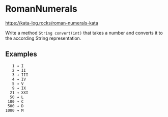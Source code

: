 # RomanNumerals

https://kata-log.rocks/roman-numerals-kata

Write a method `String convert(int)` that takes a number and converts it to the according String representation.

## Examples

```
   1 ➔ I
   2 ➔ II
   3 ➔ III
   4 ➔ IV
   5 ➔ V
   9 ➔ IX
  21 ➔ XXI
  50 ➔ L
 100 ➔ C
 500 ➔ D
1000 ➔ M
```